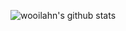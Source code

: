![wooilahn's github stats](https://github-readme-stats.vercel.app/api?username=wooilahn&show_icons=true&theme=default)
